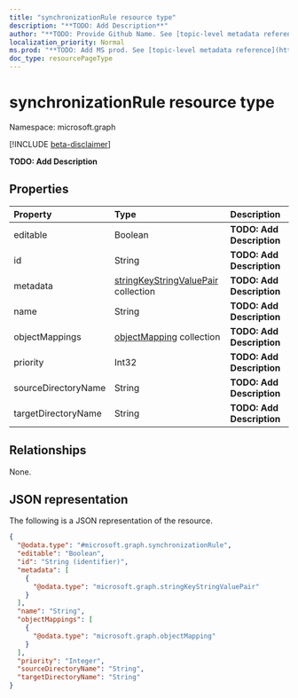 ```yaml
---
title: "synchronizationRule resource type"
description: "**TODO: Add Description**"
author: "**TODO: Provide Github Name. See [topic-level metadata reference](https://msgo.azurewebsites.net/add/document/guidelines/metadata.html#topic-level-metadata)**"
localization_priority: Normal
ms.prod: "**TODO: Add MS prod. See [topic-level metadata reference](https://msgo.azurewebsites.net/add/document/guidelines/metadata.html#topic-level-metadata)**"
doc_type: resourcePageType
---
```


# synchronizationRule resource type

Namespace: microsoft.graph

[!INCLUDE [beta-disclaimer](../../includes/beta-disclaimer.md)]

**TODO: Add Description**

## Properties
|Property|Type|Description|
|:---|:---|:---|
|editable|Boolean|**TODO: Add Description**|
|id|String|**TODO: Add Description**|
|metadata|[stringKeyStringValuePair](../resources/synchronization-stringkeystringvaluepair.md) collection|**TODO: Add Description**|
|name|String|**TODO: Add Description**|
|objectMappings|[objectMapping](../resources/synchronization-objectmapping.md) collection|**TODO: Add Description**|
|priority|Int32|**TODO: Add Description**|
|sourceDirectoryName|String|**TODO: Add Description**|
|targetDirectoryName|String|**TODO: Add Description**|

## Relationships
None.

## JSON representation
The following is a JSON representation of the resource.
<!-- {
  "blockType": "resource",
  "@odata.type": "microsoft.graph.synchronizationRule"
}
-->
``` json
{
  "@odata.type": "#microsoft.graph.synchronizationRule",
  "editable": "Boolean",
  "id": "String (identifier)",
  "metadata": [
    {
      "@odata.type": "microsoft.graph.stringKeyStringValuePair"
    }
  ],
  "name": "String",
  "objectMappings": [
    {
      "@odata.type": "microsoft.graph.objectMapping"
    }
  ],
  "priority": "Integer",
  "sourceDirectoryName": "String",
  "targetDirectoryName": "String"
}
```

